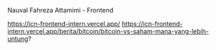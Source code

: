 Nauval Fahreza Attamimi - Frontend

https://icn-frontend-intern.vercel.app/
https://icn-frontend-intern.vercel.app/berita/bitcoin/bitcoin-vs-saham-mana-yang-lebih-untung?
